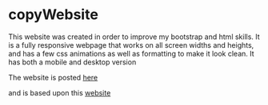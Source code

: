 # copyWebsite

This website was created in order to improve my bootstrap and html skills. It is a fully responsive webpage that works on all screen widths and heights, and has a few css animations as well as formatting to make it look clean. It has both a mobile and desktop version

The website is posted [here](https://michael-shu.github.io/copyWebsite/)

and is based upon this [website](https://myresourceslp.resourcesify.com/lp#/af/6259971d0a8300ea68b4d87c?sr=1&s1=1020280d51d6230001d9a5d92fe7a9&s2=&s3=&fn=%7Bfirst%7D&ln=%7Blast%7D&em=%7Bemail%7D&z=%7Bzip%7D&utm_source=r4m_1_5ceed0f80fef7d05ef33449a&utm_medium=cpa&utm_campaign=196)
